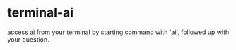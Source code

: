 # terminal-ai
access ai from your terminal by starting command with 'ai', followed up with your question.
